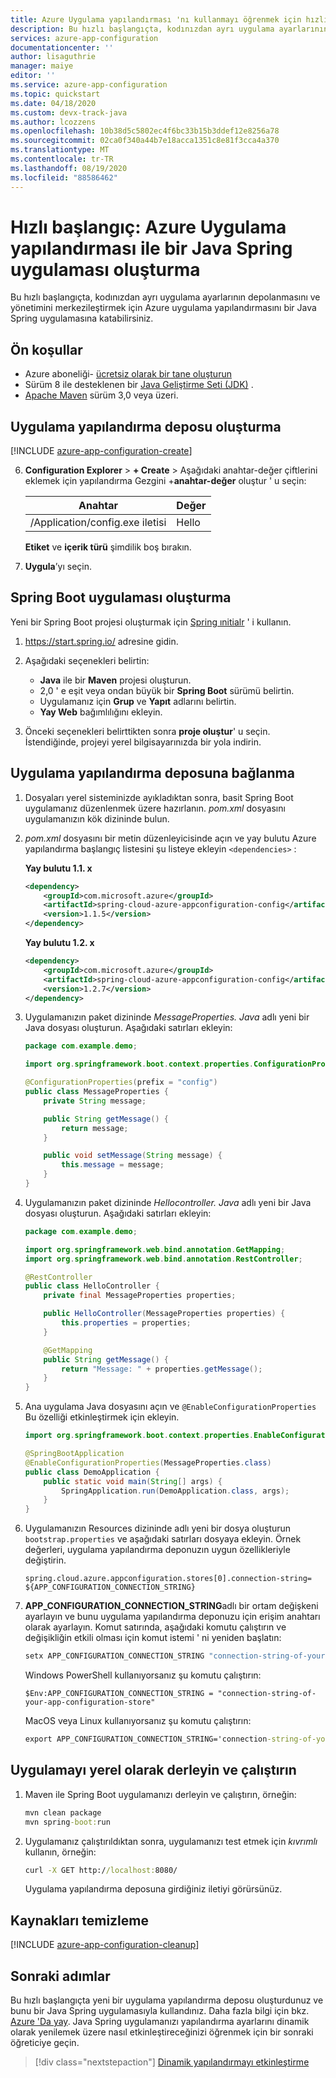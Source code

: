 ```yaml
---
title: Azure Uygulama yapılandırması 'nı kullanmayı öğrenmek için hızlı başlangıç
description: Bu hızlı başlangıçta, kodınızdan ayrı uygulama ayarlarının depolanmasını ve yönetimini merkezileştirmek için Azure Uygulama yapılandırmasıyla bir Java Spring uygulaması oluşturun.
services: azure-app-configuration
documentationcenter: ''
author: lisaguthrie
manager: maiye
editor: ''
ms.service: azure-app-configuration
ms.topic: quickstart
ms.date: 04/18/2020
ms.custom: devx-track-java
ms.author: lcozzens
ms.openlocfilehash: 10b38d5c5802ec4f6bc33b15b3ddef12e8256a78
ms.sourcegitcommit: 02ca0f340a44b7e18acca1351c8e81f3cca4a370
ms.translationtype: MT
ms.contentlocale: tr-TR
ms.lasthandoff: 08/19/2020
ms.locfileid: "88586462"
---
```

# <a name="quickstart-create-a-java-spring-app-with-azure-app-configuration"></a>Hızlı başlangıç: Azure Uygulama yapılandırması ile bir Java Spring uygulaması oluşturma

Bu hızlı başlangıçta, kodınızdan ayrı uygulama ayarlarının depolanmasını ve yönetimini merkezileştirmek için Azure uygulama yapılandırmasını bir Java Spring uygulamasına katabilirsiniz.

## <a name="prerequisites"></a>Ön koşullar

- Azure aboneliği- [ücretsiz olarak bir tane oluşturun](https://azure.microsoft.com/free/)
- Sürüm 8 ile desteklenen bir [Java Geliştirme Seti (JDK)](https://docs.microsoft.com/java/azure/jdk) .
- [Apache Maven](https://maven.apache.org/download.cgi) sürüm 3,0 veya üzeri.

## <a name="create-an-app-configuration-store"></a>Uygulama yapılandırma deposu oluşturma

[!INCLUDE [azure-app-configuration-create](../../includes/azure-app-configuration-create.md)]

6. **Configuration Explorer**  >  **+ Create**  >  Aşağıdaki anahtar-değer çiftlerini eklemek için yapılandırma Gezgini +**anahtar-değer** oluştur ' u seçin:

    | Anahtar | Değer |
    |---|---|
    | /Application/config.exe iletisi | Hello |

    **Etiket** ve **içerik türü** şimdilik boş bırakın.

7. **Uygula**’yı seçin.

## <a name="create-a-spring-boot-app"></a>Spring Boot uygulaması oluşturma

Yeni bir Spring Boot projesi oluşturmak için [Spring ınitialr](https://start.spring.io/) ' i kullanın.

1. <https://start.spring.io/> adresine gidin.

1. Aşağıdaki seçenekleri belirtin:

   - **Java** ile bir **Maven** projesi oluşturun.
   - 2,0 ' e eşit veya ondan büyük bir **Spring Boot** sürümü belirtin.
   - Uygulamanız için **Grup** ve **Yapıt** adlarını belirtin.
   - **Yay Web** bağımlılığını ekleyin.

1. Önceki seçenekleri belirttikten sonra **proje oluştur**' u seçin. İstendiğinde, projeyi yerel bilgisayarınızda bir yola indirin.

## <a name="connect-to-an-app-configuration-store"></a>Uygulama yapılandırma deposuna bağlanma

1. Dosyaları yerel sisteminizde ayıkladıktan sonra, basit Spring Boot uygulamanız düzenlenmek üzere hazırlanın. *pom.xml* dosyasını uygulamanızın kök dizininde bulun.

1. *pom.xml* dosyasını bir metin düzenleyicisinde açın ve yay bulutu Azure yapılandırma başlangıç listesini şu listeye ekleyin `<dependencies>` :

    **Yay bulutu 1.1. x**

    ```xml
    <dependency>
        <groupId>com.microsoft.azure</groupId>
        <artifactId>spring-cloud-azure-appconfiguration-config</artifactId>
        <version>1.1.5</version>
    </dependency>
    ```

    **Yay bulutu 1.2. x**

    ```xml
    <dependency>
        <groupId>com.microsoft.azure</groupId>
        <artifactId>spring-cloud-azure-appconfiguration-config</artifactId>
        <version>1.2.7</version>
    </dependency>
    ```

1. Uygulamanızın paket dizininde *MessageProperties. Java* adlı yeni bir Java dosyası oluşturun. Aşağıdaki satırları ekleyin:

    ```java
    package com.example.demo;

    import org.springframework.boot.context.properties.ConfigurationProperties;

    @ConfigurationProperties(prefix = "config")
    public class MessageProperties {
        private String message;

        public String getMessage() {
            return message;
        }

        public void setMessage(String message) {
            this.message = message;
        }
    }
    ```

1. Uygulamanızın paket dizininde *Hellocontroller. Java* adlı yeni bir Java dosyası oluşturun. Aşağıdaki satırları ekleyin:

    ```java
    package com.example.demo;

    import org.springframework.web.bind.annotation.GetMapping;
    import org.springframework.web.bind.annotation.RestController;

    @RestController
    public class HelloController {
        private final MessageProperties properties;

        public HelloController(MessageProperties properties) {
            this.properties = properties;
        }

        @GetMapping
        public String getMessage() {
            return "Message: " + properties.getMessage();
        }
    }
    ```

1. Ana uygulama Java dosyasını açın ve `@EnableConfigurationProperties` Bu özelliği etkinleştirmek için ekleyin.

    ```java
    import org.springframework.boot.context.properties.EnableConfigurationProperties;

    @SpringBootApplication
    @EnableConfigurationProperties(MessageProperties.class)
    public class DemoApplication {
        public static void main(String[] args) {
            SpringApplication.run(DemoApplication.class, args);
        }
    }
    ```

1. Uygulamanızın Resources dizininde adlı yeni bir dosya oluşturun `bootstrap.properties` ve aşağıdaki satırları dosyaya ekleyin. Örnek değerleri, uygulama yapılandırma deponuzın uygun özellikleriyle değiştirin.

    ```CLI
    spring.cloud.azure.appconfiguration.stores[0].connection-string= ${APP_CONFIGURATION_CONNECTION_STRING}
    ```

1. **APP_CONFIGURATION_CONNECTION_STRING**adlı bir ortam değişkeni ayarlayın ve bunu uygulama yapılandırma deponuzu için erişim anahtarı olarak ayarlayın. Komut satırında, aşağıdaki komutu çalıştırın ve değişikliğin etkili olması için komut istemi ' ni yeniden başlatın:

    ```cmd
    setx APP_CONFIGURATION_CONNECTION_STRING "connection-string-of-your-app-configuration-store"
    ```

    Windows PowerShell kullanıyorsanız şu komutu çalıştırın:

    ```azurepowershell
    $Env:APP_CONFIGURATION_CONNECTION_STRING = "connection-string-of-your-app-configuration-store"
    ```

    MacOS veya Linux kullanıyorsanız şu komutu çalıştırın:

    ```cmd
    export APP_CONFIGURATION_CONNECTION_STRING='connection-string-of-your-app-configuration-store'
    ```

## <a name="build-and-run-the-app-locally"></a>Uygulamayı yerel olarak derleyin ve çalıştırın

1. Maven ile Spring Boot uygulamanızı derleyin ve çalıştırın, örneğin:

    ```cmd
    mvn clean package
    mvn spring-boot:run
    ```

2. Uygulamanız çalıştırıldıktan sonra, uygulamanızı test etmek için *kıvrımlı* kullanın, örneğin:

      ```cmd
      curl -X GET http://localhost:8080/
      ```

    Uygulama yapılandırma deposuna girdiğiniz iletiyi görürsünüz.

## <a name="clean-up-resources"></a>Kaynakları temizleme

[!INCLUDE [azure-app-configuration-cleanup](../../includes/azure-app-configuration-cleanup.md)]

## <a name="next-steps"></a>Sonraki adımlar

Bu hızlı başlangıçta yeni bir uygulama yapılandırma deposu oluşturdunuz ve bunu bir Java Spring uygulamasıyla kullandınız. Daha fazla bilgi için bkz. [Azure 'Da yay](https://docs.microsoft.com/java/azure/spring-framework/). Java Spring uygulamanızı yapılandırma ayarlarını dinamik olarak yenilemek üzere nasıl etkinleştireceğinizi öğrenmek için bir sonraki öğreticiye geçin.

> [!div class="nextstepaction"]
> [Dinamik yapılandırmayı etkinleştirme](./enable-dynamic-configuration-java-spring-app.md)
